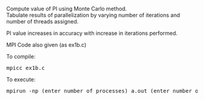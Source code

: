 Compute value of PI using Monte Carlo method.  
Tabulate results of parallelization by varying number of iterations and number of threads assigned.  

PI value increases in accuracy with increase in iterations performed.  


MPI Code also given (as ex1b.c)  

To compile:  
<pre>mpicc ex1b.c</pre>  

To execute:  
<pre>mpirun -np (enter_number_of_processes) a.out (enter_number_of_iterations_per_process)</pre>  
